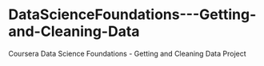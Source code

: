 # DataScienceFoundations---Getting-and-Cleaning-Data
Coursera Data Science Foundations - Getting and Cleaning Data Project
